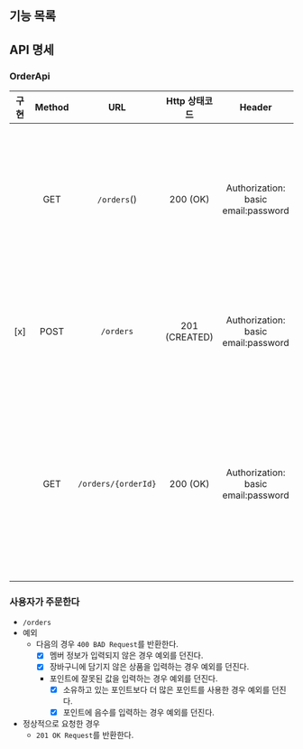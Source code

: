 ## 기능 목록

## API 명세

### OrderApi

| 구현  | Method |         URL         |   Http 상태코드   |                 Header                  | Request                                                               | Response|      Location       |       설명       |
|:---:|:------:|:-------------------:|:-------------:|:---------------------------------------:|:----------------------------------------------------------------------|:-------|:-------------------:|:--------------:|
|     |  GET   |     `/orders`()     |   200 (OK)    | Authorization: basic<br/>email:password | -                                                                     | -      |          -          | 사용자의 주문을 조회한다. |
| [x] |  POST  |      `/orders`      | 201 (CREATED) | Authorization: basic<br/>email:password | {<br/><tab/><tab/>"cartIds": [1, 2, 3],<br/><tab/>"point": 1000<br/>} |-| `/orders/{orderId}` |   사용자가 주문한다.   |
|     |  GET   | `/orders/{orderId}` |   200 (OK)    | Authorization: basic<br/>email:password | -                                                                     |-|          -          |   해당 주문의 상세 정보를 조회한다.  |

### 사용자가 주문한다

- `/orders`
- 예외
  - 다음의 경우 `400 BAD Request`를 반환한다.
    - [x] 멤버 정보가 입력되지 않은 경우 예외를 던진다.
    - [x] 장바구니에 담기지 않은 상품을 입력하는 경우 예외를 던진다.
    - 포인트에 잘못된 값을 입력하는 경우 예외를 던진다.
      - [x] 소유하고 있는 포인트보다 더 많은 포인트를 사용한 경우 예외를 던진다.
      - [x] 포인트에 음수를 입력하는 경우 예외를 던진다.

- 정상적으로 요청한 경우
  - `201 OK Request`를 반환한다.

